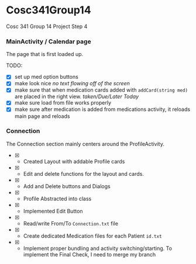 # Cosc341Group14
Cosc 341 Group 14 Project Step 4

### MainActivity / Calendar page
The page that is first loaded up.

TODO:
- [x] set up med option buttons
- [x] make look nice *no text flowing off of the screen*
- [x] make sure that when medication cards added with `addCard(string med)` are placed in the right view. *taken/Due/Later Today*
- [x] make sure load from file works properly
- [x] make sure after medication is added from medications activity, it reloads main page and reloads

### Connection
The Connection section mainly centers around the ProfileActivity.

- [X] - Created Layout with addable Profile cards
- [X] - Edit and delete functions for the layout and cards.
- [X] - Add and Delete buttons and Dialogs
- [X] - Profile Abstracted into class
- [X] - Implemented Edit Button
- [X] - Read/write From/To `Connection.txt` file
- [X] - Create dedicated Medication files for each Patient `id.txt`
- [X] - Implement proper bundling and activity switching/starting.
To implement the Final Check, I need to merge my branch

